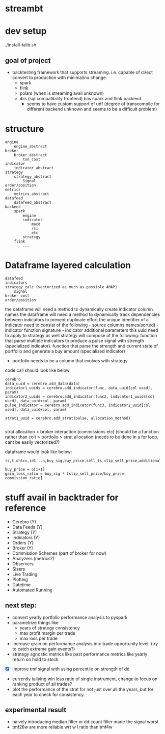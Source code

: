 # streambt

# dev setup
./install-talib.sh


## goal of project
- backtesting framework that supports streaming. i.e. capable of direct convert to production with minimal/no change. 
    - spark
    - flink
    - polars (when is streaming avail unknown)
    - ibis (sql compatibility frontend) has spark and flink backend
        - seems to have custom support of udf (degree of transcompile for different backend unknown and seems to be a difficult problem)


# structure 
```
engine
    engine_abstract
broker
    broker_abstract
        txn_cost 
indicator
    indicator_abstract
strategy
    strategy_abstract
        Signal
order/position
metrics
    metrics_abstract
datafeed
    datafeed_abstract
backend
    spark
        engine
        indicator
            macd
            rsi
            etc
        strategy
    flink
        ...
```


# Dataframe layered calculation
``` 
datafeed
indicators
strategy_calc (vectorized as much as possible AMAP)
    signal
broker cost
order/position

```
the dataframe will need a method to dynamically create indicator column names
the dataframe will need a method to dynamically track dependencies between indicators to prevent duplicate effort
    the unique identifier of a indicator need to consist of the following
        - source columns names(sorted)
        - indicator function signature
        - indicator additional parameters
this uuid need to apply to strategy as well
    strategy will compose of the following:
        function that parse multiple indicators to produce a pulse signal with strength (specialized indicator).
        function that parse the strength and current state of portfolio and generate a buy amount (specialized indicator)
- portfolio needs to be a column that evolves with strategy

code call should look like below

```
cerebro
data_uuid = cerebro.add_data(data)
indicator1_uuids = cerebro.add_indicator(func, data_uuid[col used], param)
indicator2_uuids = cerebro.add_indicator(func2, indicator1_uuids[col used], data_uuid+col, param)
pulse_indicator = cerebro.add_indicator(func3, indicator2_uuid[col used], data_uuid+col, param)

strat1_uuid = cerebro.add_strat(pulse, allocation_method)
 
```

strat allocation > broker interaction (commissions etc) (should be a function rather than col) > portfolio > strat allocation (needs to be done in a for loop, cant be easily vectorized?)

dataframe would look like below:
```
ts,t,ohlcv,id1...n,buy_sig,buy_price,sell_ts,slip_sell_price,additional_cost,gain_loss_ratio

buy_price = o[i+1]
gain_loss_ratio = buy_sig * [slip_sell_price/buy_price-commission_ratio]

```

# stuff avail in backtrader for reference
- Cerebro (Y)
- Data Feeds (Y)
- Strategy (Y)
- Indicators (Y)
- Orders (Y)
- Broker (Y)
- Commission Schemes (part of broker for now)
- Analyzers (metrics?)
- Observers
- Sizers 
- Live Trading
- Plotting
- Datetime
- Automated Running

## next step:
- convert yearly portfolio performance analysis to pyspark
- parametrize things like 
  - years of strategy consistency
  - max profit margin per trade
  - max loss per trade
- increase grain on performance analysis into trade opportunity level. (try to catch extreme gain events?)
- strategy agnostic metrics like past performance metrics like yearly return on hold to stock
- [x] improve tmf signal with using percentile on strength of dd 
- currently tallying win loss ratio of single instrument, change to focus on ranking product of all trades?
- plot the performance of the strat for not just over all the years, but for each year to check for consistency.

## experimental result
- naively introducing median filter or dd count filter made the signal worst
- tmf26w are more reliable wrt w l ratio than tmf4w